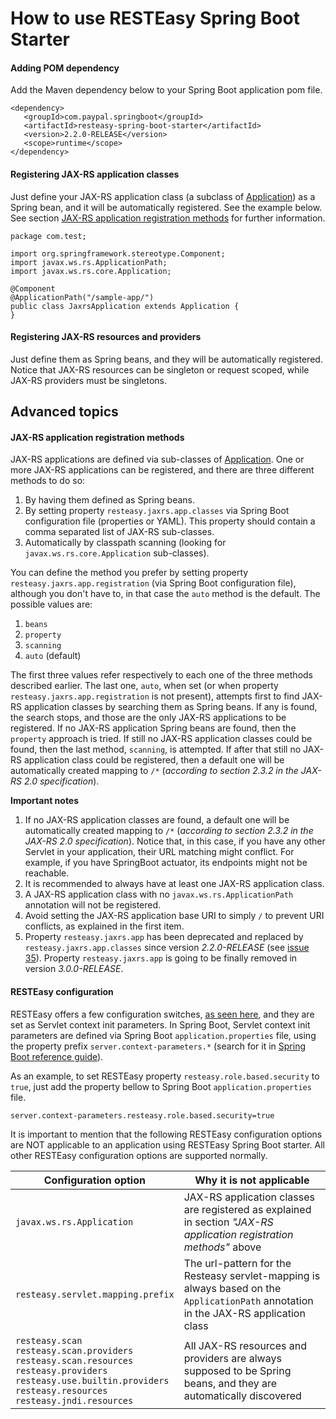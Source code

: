 # How to use RESTEasy Spring Boot Starter

#### Adding POM dependency
Add the Maven dependency below to your Spring Boot application pom file.<br>

```
<dependency>
   <groupId>com.paypal.springboot</groupId>
   <artifactId>resteasy-spring-boot-starter</artifactId>
   <version>2.2.0-RELEASE</version>
   <scope>runtime</scope>
</dependency>
```

#### Registering JAX-RS application classes
Just define your JAX-RS application class (a subclass of [Application](http://docs.oracle.com/javaee/7/api/javax/ws/rs/core/Application.html)) as a Spring bean, and it will be automatically registered. See the example below.
See section [JAX-RS application registration methods](#jax-rs-application-registration-methods) for further information.

```
package com.test;

import org.springframework.stereotype.Component;
import javax.ws.rs.ApplicationPath;
import javax.ws.rs.core.Application;

@Component
@ApplicationPath("/sample-app/")
public class JaxrsApplication extends Application {
}
```

#### Registering JAX-RS resources and providers
Just define them as Spring beans, and they will be automatically registered.
Notice that JAX-RS resources can be singleton or request scoped, while JAX-RS providers must be singletons.

## Advanced topics

#### JAX-RS application registration methods

JAX-RS applications are defined via sub-classes of [Application](http://docs.oracle.com/javaee/7/api/javax/ws/rs/core/Application.html). One or more JAX-RS applications can be registered, and there are three different methods to do so:

1. By having them defined as Spring beans.
2. By setting property `resteasy.jaxrs.app.classes` via Spring Boot configuration file (properties or YAML). This property should contain a comma separated list of JAX-RS sub-classes.
3. Automatically by classpath scanning (looking for `javax.ws.rs.core.Application` sub-classes).

You can define the method you prefer by setting property `resteasy.jaxrs.app.registration` (via Spring Boot configuration file), although you don't have to, in that case the `auto` method is the default. The possible values are:

1. `beans`
1. `property`
1. `scanning`
1. `auto` (default)

The first three values refer respectively to each one of the three methods described earlier. The last one, `auto`, when set (or when property `resteasy.jaxrs.app.registration` is not present), attempts first to find JAX-RS application classes by searching them as Spring beans. If any is found, the search stops, and those are the only JAX-RS applications to be registered. If no JAX-RS application Spring beans are found, then the `property` approach is tried. If still no JAX-RS application classes could be found, then the last method, `scanning`, is attempted. If after that still no JAX-RS application class could be registered, then a default one will be automatically created mapping to `/*` (_according to section 2.3.2 in the JAX-RS 2.0 specification_).

__Important notes__

1. If no JAX-RS application classes are found, a default one will be automatically created mapping to `/*` (_according to section 2.3.2 in the JAX-RS 2.0 specification_). Notice that, in this case, if you have any other Servlet in your application, their URL matching might conflict. For example, if you have SpringBoot actuator, its endpoints might not be reachable.
1. It is recommended to always have at least one JAX-RS application class.
1. A JAX-RS application class with no `javax.ws.rs.ApplicationPath` annotation will not be registered.
1. Avoid setting the JAX-RS application base URI to simply `/` to prevent URI conflicts, as explained in the first item.
1. Property `resteasy.jaxrs.app` has been deprecated and replaced by `resteasy.jaxrs.app.classes` since version *2.2.0-RELEASE* (see [issue 35](https://github.com/paypal/resteasy-spring-boot/issues/35)). Property `resteasy.jaxrs.app` is going to be finally removed in version *3.0.0-RELEASE*.

#### RESTEasy configuration
RESTEasy offers a few configuration switches, [as seen here](http://docs.jboss.org/resteasy/docs/3.0.17.Final/userguide/html_single/index.html#d4e127), and they are set as Servlet context init parameters. In Spring Boot, Servlet context init parameters are defined via Spring Boot `application.properties` file, using the property prefix `server.context-parameters.*` (search for it in [Spring Boot reference guide](http://docs.spring.io/spring-boot/docs/current/reference/htmlsingle/)).</br>

As an example, to set RESTEasy property `resteasy.role.based.security` to `true`, just add the property bellow to Spring Boot `application.properties` file.

```
server.context-parameters.resteasy.role.based.security=true
```

It is important to mention that the following RESTEasy configuration options are NOT applicable to an application using RESTEasy Spring Boot starter.
All other RESTEasy configuration options are supported normally.

| Configuration option | Why it is not applicable |
|---|---|
|`javax.ws.rs.Application`|JAX-RS application classes are registered as explained in section _"JAX-RS application registration methods"_ above|
|`resteasy.servlet.mapping.prefix`|The url-pattern for the Resteasy servlet-mapping is always based on the `ApplicationPath` annotation in the JAX-RS application class|
|`resteasy.scan`<br/>`resteasy.scan.providers`<br/>`resteasy.scan.resources`<br/>`resteasy.providers`<br/>`resteasy.use.builtin.providers`<br/>`resteasy.resources`<br/>`resteasy.jndi.resources`|All JAX-RS resources and providers are always supposed to be Spring beans, and they are automatically discovered|
